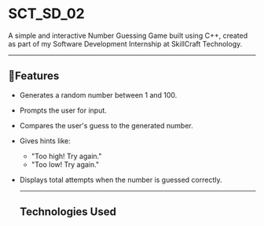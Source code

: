 # SCT_SD_02
A simple and interactive Number Guessing Game built using C++, created as part of my Software Development Internship at SkillCraft Technology.

---

## 🚀Features

- Generates a random number between 1 and 100.
- Prompts the user for input.
- Compares the user's guess to the generated number.
- Gives hints like:
  - "Too high! Try again."
  - "Too low! Try again."
- Displays total attempts when the number is guessed correctly.

  ---

  ## Technologies Used
